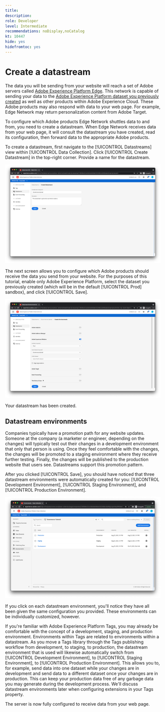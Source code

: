 ```yaml
---
title: 
description: 
role: Developer
level: Intermediate
recommendations: noDisplay,noCatalog
kt: 10447
hide: yes
hidefromtoc: yes
---
```

# Create a datastream

The data you will be sending from your website will reach a set of Adobe servers called [Adobe Experience Platform Edge](https://business.adobe.com/products/experience-platform/experience-platform-edge-network.html). This network is capable of sending your data to the [Adobe Experience Platform dataset you previously created](create-a-schema.md) as well as other products within Adobe Experience Cloud. These Adobe products may also respond with data to your web page. For example, Edge Network may return personalization content from Adobe Target.

To configure which Adobe products Edge Network shuttles data to and from, you need to create a datastream. When Edge Network receives data from your web page, it will consult the datastream you have created, read its configuration, then forward data to the appropriate Adobe products.

To create a datastream, first navigate to the [!UICONTROL Datastreams] view within [!UICONTROL Data Collection]. Click [!UICONTROL Create Datastream] in the top-right corner. Provide a name for the datastream.

![Datastream name and description](../../../assets/implementation-strategy/datastream-name-description.png)

The next screen allows you to configure which Adobe products should receive the data you send from your website. For the purposes of this tutorial, enable only Adobe Experience Platform, select the dataset you previously created (which will be in the default [!UICONTROL Prod] sandbox), and click [!UICONTROL Save].

![Datastream product configuration](../../../assets/implementation-strategy/datastream-product-configuration.png)

Your datastream has been created.

## Datastream environments

Companies typically have a promotion path for any website updates. Someone at the company (a marketer or engineer, depending on the changes) will typically test out their changes in a development environment that only that person is using. Once they feel comfortable with the changes, the changes will be promoted to a staging environment where they receive further testing. Finally, the changes will be published to the production website that users see. Datastreams support this promotion pattern.

After you clicked [!UICONTROL Save], you should have noticed that three datastream environments were automatically created for you: [!UICONTROL Development Environment], [!UICONTROL Staging Environment], and [!UICONTROL Production Environment].

![Datastream environments](../../../assets/implementation-strategy/datastream-environments.png)

If you click on each datastream environment, you'll notice they have all been given the same configuration you provided. These environments can be individually customized, however.

If you're familiar with Adobe Experience Platform Tags, you may already be comfortable with the concept of a development, staging, and production environment. Environments within Tags are related to environments within a datastream. As you move a Tags library through the Tags publishing workflow from development, to staging, to production, the datastream environment that is used will likewise automatically switch from [!UICONTROL Development Environment], to [!UICONTROL Staging Environment], to [!UICONTROL Production Environment]. This allows you to, for example, send data into one dataset while your changes are in development and send data to a different dataset once your changes are in production. This can keep your production data free of any garbage data you may generate during the development process. We'll discuss datastream environments later when configuring extensions in your Tags property. 

The server is now fully configured to receive data from your web page.
